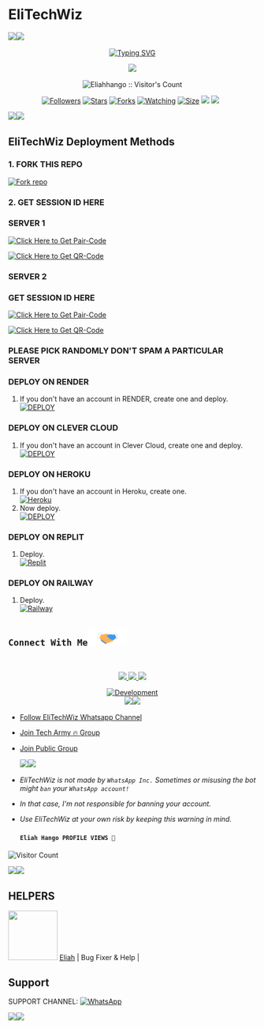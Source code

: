  # EliTechWiz
   <a><img src='https://i.imgur.com/LyHic3i.gif'/></a><a><img src='https://i.imgur.com/LyHic3i.gif'/></a>
<p align="center">
<p align="center">
  <a href="https://git.io/typing-svg"><img src="https://readme-typing-svg.demolab.com?font=EB+Garamond&weight=800&size=28&duration=4000&pause=1000&random=false&width=435&lines=+•EliTechWiz;MULTI+DEVICE+WHATSAPP+BOT;DEVELOPED+BY+ELIAH+HANGO;RELEASED+DATE+20%2F2%2F2006." alt="Typing SVG" /></a>
 </p>
<p align="center">
<img src="https://mallucampaign.in/images/img_1714767949.jpg"/> 
<p align="center"><img src="https://profile-counter.glitch.me/{Eliahhango}/count.svg" alt="Eliahhango :: Visitor's Count" /></p>
<p align="center">
<a href="https://github.com/Eliahhango/followers"><img title="Followers" src="https://img.shields.io/github/followers/Eliahhango?color=red&style=flat-square"></a>
<a href="https://github.com/Eliahhango/EliTechWiz/stargazers/"><img title="Stars" src="https://img.shields.io/github/stars/Eliahhango/EliTechWiz?color=blue&style=flat-square"></a>
<a href="https://github.com/Eliahhango/EliTechWiz/network/members"><img title="Forks" src="https://img.shields.io/github/forks/Eliahhango/EliTechWiz?color=red&style=flat-square"></a>
<a href="https://github.com/Eliahhango/EliTechWiz/watchers"><img title="Watching" src="https://img.shields.io/github/watchers/Eliahhango/EliTechWiz?label=Watchers&color=blue&style=flat-square"></a>
<a href="https://github.com/Eliahhango/EliTechWiz/"><img title="Size" src="https://img.shields.io/github/repo-size/DeeCeeXxx/Queen_Anita-V2?style=flat-square&color=green"></a>
<a href="https://hits.seeyoufarm.com"><img src="https://hits.seeyoufarm.com/api/count/incr/badge.svg?url=https%3A%2F%2Fgithub.com%2FEliahhango%2FEliTechWiz&count_bg=%2379C83D&title_bg=%23555555&icon=probot.svg&icon_color=%2300FF6D&title=hits&edge_flat=false"/></a>
<a href="https://github.com/Eliahhango/EliTechWiz/graphs/commit-activity"><img height="20" src="https://img.shields.io/badge/Maintained%3F-yes-green.svg"></a>&nbsp;&nbsp;
</p>
<p align='center'>
    </p>
<a><img src='https://i.imgur.com/LyHic3i.gif'/></a><a><img src='https://i.imgur.com/LyHic3i.gif'/></a>
<p align="center">

 ## EliTechWiz Deployment Methods

### 1. FORK THIS REPO

<a href='https://github.com/Eliahhango/EliTechWiz/fork' target="_blank"><img alt='Fork repo' src='https://img.shields.io/badge/Fork This Repo-black?style=for-the-badge&logo=git&logoColor=white'/></a>

### 2. GET SESSION ID HERE

### SERVER 1
 
<a href="https://anita-server-1.onrender.com/pair"><img src="https://img.shields.io/badge/PAIR_CODE-blue" alt="Click Here to Get Pair-Code" width="110"></a>   

<a href="https://anita-server-1.onrender.com/wasiqr"><img src="https://img.shields.io/badge/QR CODE-green" alt="Click Here to Get QR-Code" width="90"></a>

### SERVER 2 
### GET SESSION ID HERE

<a href="https://queen-anita-server-2.onrender.com/pair"><img src="https://img.shields.io/badge/PAIR CODE-red" alt="Click Here to Get Pair-Code" width="110"></a>   

<a href="https://queen-anita-server-2.onrender.com/wasiqr"><img src="https://img.shields.io/badge/QR CODE-blue" alt="Click Here to Get QR-Code" width="90"></a>
### **PLEASE PICK RANDOMLY DON'T SPAM A PARTICULAR SERVER**


### DEPLOY ON RENDER

1. If you don't have an account in RENDER, create one and deploy.
    <br>
    <a href='https://dashboard.render.com/select-repo?type=web' target="_blank"><img alt='DEPLOY' src='https://img.shields.io/badge/-DEPLOY-black?style=for-the-badge&logo=render&logoColor=white'/></a>


### DEPLOY ON CLEVER CLOUD

1. If you don't have an account in Clever Cloud, create one and deploy.
    <br>
    <a href='https://api.clever-cloud.com/v2/sessions/signup?subscription_source=cta-home-signup' target="_blank"><img alt='DEPLOY' src='https://img.shields.io/badge/-DEPLOY-orange?style=for-the-badge&logo=clever-cloud&logoColor=white'/></a>

### DEPLOY ON HEROKU

1. If you don't have an account in Heroku, create one.
    <br>
    <a href='https://signup.heroku.com/' target="_blank"><img alt='Heroku' src='https://img.shields.io/badge/-Create-purple?style=for-the-badge&logo=heroku&logoColor=white'/></a>
2. Now deploy.
    <br>
    <a href='https://dashboard.heroku.com/new?template=https://github.com/Eliahhango/EliTechWiz' target="_blank"><img alt='DEPLOY' src='https://img.shields.io/badge/-DEPLOY-purple?style=for-the-badge&logo=heroku&logoColor=white'/></a>
### DEPLOY ON REPLIT
1. Deploy.
    <br>
    <a href='https://replit.com/github/Eliahhango/EliTechWiz' target="_blank"><img alt='Replit' src='https://img.shields.io/badge/-Deploy-red?style=for-the-badge&logo=replit&logoColor=white'/></a>
### DEPLOY ON RAILWAY
1. Deploy.
    <br>
    <a href='https://railway.com/github/Eliahhango/EliTechWiz' target="_blank"><img alt='Railway' src='https://img.shields.io/badge/-Deploy-green?style=for-the-badge&logo=railway&logoColor=white'/></a>

   

## ```Connect With Me```<img src="https://github.com/0xAbdulKhalid/0xAbdulKhalid/raw/main/assets/mdImages/handshake.gif" width ="80"></h1> 
 <br> 
<p align="center">
<a href="https://wa.me/255688164510"><img src="https://img.shields.io/badge/Contact EliTechWiz-25D366?style=for-the-badge&logo=whatsapp&logoColor=white" />
<a href="https://whatsapp.com/channel/0029VaeEYF0BvvsZpaTPfL2s"><img src="https://img.shields.io/badge/Join Official Channel-25D366?style=for-the-badge&logo=whatsapp&logoColor=white" />
<a href="https://t.me/Eliah_Hango"><img src="https://img.shields.io/badge/Telegram-0088cc?style=for-the-badge&logo=telegram&logoColor=white" /><br>
<p align="center">
<img alt="Development" width="250" src='https://i.imgur.com/LyHic3i.gif'/></a>


<br>
<a><img src='https://i.imgur.com/LyHic3i.gif'/></a><a><img src='https://i.imgur.com/LyHic3i.gif'/></a>

* [Follow EliTechWiz Whatsapp Channel](https://whatsapp.com/channel/0029VaeEYF0BvvsZpaTPfL2s)

* [ Join Tech Army 🔥 Group](https://t.me/techarmyy)

* [Join Public Group ](https://chat.whatsapp.com/E4HXtMw8deL0Ye4o892LM7)

  <a><img src='https://i.imgur.com/LyHic3i.gif'/></a><a><img src='https://i.imgur.com/LyHic3i.gif'/></a>
  

- *EliTechWiz is not made by `WhatsApp Inc.` Sometimes or misusing the bot might `ban` your `WhatsApp account!`*

- *In that case, I'm not responsible for banning your account.*

- *Use EliTechWiz at your own risk by keeping this warning in mind.*
  
  #### ```Eliah Hango PROFILE VIEWS 🧚```
![Visitor Count](https://profile-counter.glitch.me/Eliahhango/count.svg)

<a><img src='https://i.imgur.com/LyHic3i.gif'/></a><a><img src='https://i.imgur.com/LyHic3i.gif'/></a>


## HELPERS

[<img src="https://github.com/Eliahhango.png?size=100" width="100" height="100">](https://github.com/Eliahhango) [Eliah](https://github.com/Eliahhango)
 | Bug Fixer & Help |

## Support

SUPPORT CHANNEL: <a href="[https://whatsapp.com/channel/0029VaeEYF0BvvsZpaTPfL2s)"><img alt="WhatsApp" src="https://img.shields.io/badge/WhatsApp-25D366?style=for-the-badge&logo=whatsapp&logoColor=white"/></a>



<a><img src='https://i.imgur.com/LyHic3i.gif'/></a><a><img src='https://i.imgur.com/LyHic3i.gif'/></a>
  
